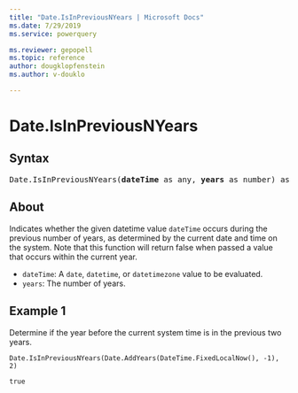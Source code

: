 ```yaml
---
title: "Date.IsInPreviousNYears | Microsoft Docs"
ms.date: 7/29/2019
ms.service: powerquery

ms.reviewer: gepopell
ms.topic: reference
author: dougklopfenstein
ms.author: v-douklo

---
```

# Date.IsInPreviousNYears

## Syntax

<pre>
Date.IsInPreviousNYears(<b>dateTime</b> as any, <b>years</b> as number) as nullable logical
</pre>

## About
Indicates whether the given datetime value `dateTime` occurs during the previous number of years, as determined by the current date and time on the system. Note that this function will return false when passed a value that occurs within the current year. <ul> <li><code>dateTime</code>: A <code>date</code>, <code>datetime</code>, or <code>datetimezone</code> value to be evaluated.</li> <li><code>years</code>: The number of years.</li> </ul>

## Example 1
Determine if the year before the current system time is in the previous two years.

```powerquery-m
Date.IsInPreviousNYears(Date.AddYears(DateTime.FixedLocalNow(), -1), 2)
```

`true`